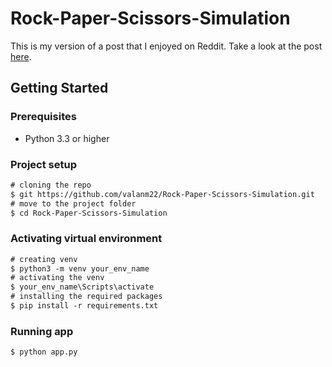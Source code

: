 # Rock-Paper-Scissors-Simulation

This is my version of a post that I enjoyed on Reddit. Take a look at the post [here](https://www.reddit.com/r/oddlysatisfying/comments/zeu2aa/this_round_of_rock_paper_and_scissors/). 

## Getting Started 

### Prerequisites

* Python 3.3 or higher

### Project setup

```diff 
# cloning the repo
$ git https://github.com/valanm22/Rock-Paper-Scissors-Simulation.git
# move to the project folder
$ cd Rock-Paper-Scissors-Simulation
```

### Activating virtual environment

```diff
# creating venv
$ python3 -m venv your_env_name
# activating the venv
$ your_env_name\Scripts\activate
# installing the required packages
$ pip install -r requirements.txt
```
    
### Running app

```diff
$ python app.py
```

